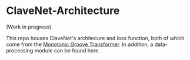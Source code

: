 # ClaveNet-Architecture

(Work in progress)

This repo houses ClaveNet's architecure and loss function, both of which come from the [Monotonic Groove Transformer](https://github.com/behzadhaki/MonotonicGrooveTransformer). In addition, a data-processing module can be found here.
